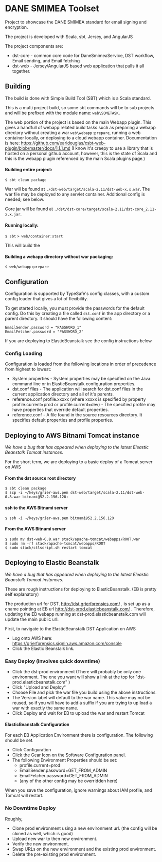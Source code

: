 # DANE SMIMEA Toolset

Project to showcase the DANE SMIMEA standard for email signing and encryption.

The project is developed with Scala, sbt, Jersey, and AngularJS

The project components are:
- dst-core - common core code for DaneSmimeaService, DST workflow, Email sending, and Email fetching
- dst-web - Jersey/AngularJS based web application that pulls it all together.

## Building

The build is done with Simple Build Tool (SBT) which is a Scala standard.

This is a multi project build, so some sbt commands will be to sub projects and will be prefixed with the
module name: `web\SOMETASK`.

The web portion of the project is based on the main Webapp plugin.  This gives a handfull of webapp related build
tasks such as preparing a webapp directory without creating a war `web\webapp:prepare`, running a web container
locally, or deploying to a cloud webapp container.  Documentation is here: https://github.com/earldouglas/xsbt-web-plugin/blob/master/docs/1.1.1.md
(I know it's creepy to use a library that is hosted on a personal github account, however, this is the state of Scala and
this is the webapp plugin referenced by the main Scala plugins page.)

#### Building entire project:
`$ sbt clean package`

War will be found at `./dst-web/target/scala-2.11/dst-web-x.x.war`.
The war file may be deployed to any servlet container.
Additional config is needed; see below.

Core jar will be found at `./dst/dst-core/target/scala-2.11/dst-core_2.11-x.x.jar`.

#### Running locally:
`$ sbt`
`> web/container:start`

This will build the

#### Building a webapp directory without war packaging:
`$ web/webapp:prepare`

## Configuration

Configuration is supported by TypeSafe's config classes, with a custom config loader that gives a lot of flexibility.

To get started locally, you must provide the passwords for the default config.  Do this by creating a file called `dst.conf`
in the app directory or a parent directory.  It should have the following content:
```
EmailSender.password = "PASSWORD_1"
EmailFetcher.password = "PASSWORD_2"
```

If you are deploying to ElasticBeanstalk see the config instructions below

### Config Loading

Configuration is loaded from the following locations in order of precedence from highest to lowest:

- System properties - System properties may be specified on the Java command line or in ElasticBeanstalk configuration properties.
- dst.conf files - The application will search for dst.conf files in the current application directory and all of it's parents.
- reference.conf profile.xxxxx (where xxxxx is specified by property profile.current=prod or profile.current=dev) -
The specified profile may have properties that override default properties.
- reference.conf - A file found in the source resources directory.  It specifies default properties and profile properties.

## Deploying to AWS Bitnami Tomcat instance
*We have a bug that has appeared when deploying to the latest Eleastic Beanstalk Tomcat instances.*

For the short term, we are deploying to a basic deploy of a Tomcat server on AWS

#### From the dst source root directory
```
$ sbt clean package
$ scp -i ~/keys/grier-aws.pem dst-web/target/scala-2.11/dst-web-0.8.war bitnami@52.2.156.120:
```

#### ssh to the AWS Bitnami server
```
$ ssh -i ~/keys/grier-aws.pem bitnami@52.2.156.120
```

#### From the AWS Bitnami server
```
$ sudo mv dst-web-0.8.war stack/apache-tomcat/webapps/ROOT.war
$ sudo rm -rf stack/apache-tomcat/webapps/ROOT
$ sudo stack/ctlscript.sh restart tomcat
```

## Deploying to Elastic Beanstalk
*We have a bug that has appeared when deploying to the latest Eleastic Beanstalk Tomcat instances.*

These are rough instructions for deploying to ElasticBeanstalk. (EB is pretty self explanatory)

The production url for DST, http://dst.grierforensics.com/ , is set up as a cname pointing at EB url
http://dst-prod.elasticbeanstalk.com/ .  Therefore, updating the EB webapp running at dst-prod.elasticbeanstalk.com will
update the main public url.

First, to navigate to the ElasticBeanstalk DST Application on AWS

- Log onto AWS here: https://grierforensics.signin.aws.amazon.com/console
- Click the Elastic Beanstalk link.

### Easy Deploy (involves quick downtime)

- Click the dst-prod environment (There will probably be only one environment.
The one you want will show a link at the top for "dst-prod.elasticbeanstalk.com" )
- Click "Upload and Deploy"
- Choose File and pick the war file you build using the above instructions.
- The Version label will default to the war name.  This value may not be reused, so if you will have to add a suffix if
 you are trying to up load a war with exactly the same name.
- Click Deploy and wait for EB to upload the war and restart Tomcat

#### ElasticBeanstalk Configuration

For each EB Application Environment there is configuration.  The following should be set.

- Click Configuration
- Click the Gear Icon on the Software Configuration panel.
- The following Environment Properties should be set:
    - profile.current=prod
    - EmailSender.password=GET_FROM_ADMIN
    - EmailFetcher.password=GET_FROM_ADMIN
    - (any of the other config may be overridden here)

When you save the configuration, ignore warnings about IAM profile, and Tomcat will restart.

### No Downtime Deploy

Roughly,

- Clone prod environment using a new environment url. (the config will be cloned as well, which is good)
- Upload new war to then new environment.
- Verify the new environment.
- Swap URLs on the new environment and the existing prod environment.
- Delete the pre-existing prod environment.
